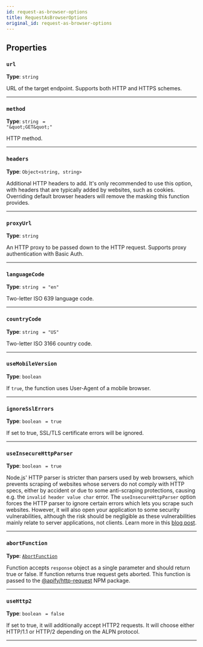 ```yaml
---
id: request-as-browser-options
title: RequestAsBrowserOptions
original_id: request-as-browser-options
---
```


<a name="requestasbrowseroptions"></a>

## Properties

### `url`

**Type**: `string`

URL of the target endpoint. Supports both HTTP and HTTPS schemes.

---

### `method`

**Type**: `string` <code> = &quot;\&quot;GET\&quot;&quot;</code>

HTTP method.

---

### `headers`

**Type**: `Object<string, string>`

Additional HTTP headers to add. It's only recommended to use this option, with headers that are typically added by websites, such as cookies.
Overriding default browser headers will remove the masking this function provides.

---

### `proxyUrl`

**Type**: `string`

An HTTP proxy to be passed down to the HTTP request. Supports proxy authentication with Basic Auth.

---

### `languageCode`

**Type**: `string` <code> = &quot;en&quot;</code>

Two-letter ISO 639 language code.

---

### `countryCode`

**Type**: `string` <code> = &quot;US&quot;</code>

Two-letter ISO 3166 country code.

---

### `useMobileVersion`

**Type**: `boolean`

If `true`, the function uses User-Agent of a mobile browser.

---

### `ignoreSslErrors`

**Type**: `boolean` <code> = true</code>

If set to true, SSL/TLS certificate errors will be ignored.

---

### `useInsecureHttpParser`

**Type**: `boolean` <code> = true</code>

Node.js' HTTP parser is stricter than parsers used by web browsers, which prevents scraping of websites whose servers do not comply with HTTP specs,
either by accident or due to some anti-scraping protections, causing e.g. the `invalid header value char` error. The `useInsecureHttpParser` option
forces the HTTP parser to ignore certain errors which lets you scrape such websites. However, it will also open your application to some security
vulnerabilities, although the risk should be negligible as these vulnerabilities mainly relate to server applications, not clients. Learn more in this
[blog post](https://snyk.io/blog/node-js-release-fixes-a-critical-http-security-vulnerability/).

---

### `abortFunction`

**Type**: [`AbortFunction`](../typedefs/abort-function)

Function accepts `response` object as a single parameter and should return true or false. If function returns true request gets aborted. This function
is passed to the [@apify/http-request](https://www.npmjs.com/package/@apify/http-request) NPM package.

---

### `useHttp2`

**Type**: `boolean` <code> = false</code>

If set to true, it will additionally accept HTTP2 requests. It will choose either HTTP/1.1 or HTTP/2 depending on the ALPN protocol.

---

